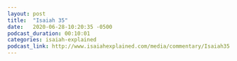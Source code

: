 ```yaml
---
layout: post
title:  "Isaiah 35"
date:   2020-06-28-10:20:35 -0500
podcast_duration: 00:10:01
categories: isaiah-explained
podcast_link: http://www.isaiahexplained.com/media/commentary/Isaiah35.mp3
---
```

